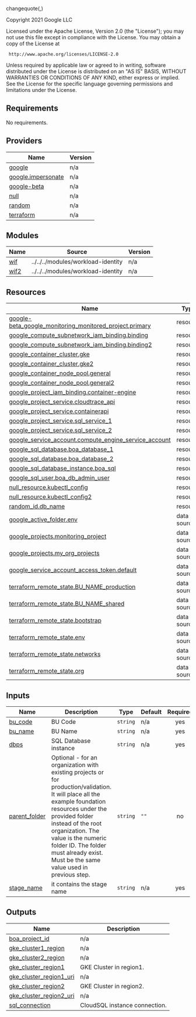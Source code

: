 changequote(,)

<!-- BEGIN_TF_DOCS -->
Copyright 2021 Google LLC

Licensed under the Apache License, Version 2.0 (the "License");
you may not use this file except in compliance with the License.
You may obtain a copy of the License at

     http://www.apache.org/licenses/LICENSE-2.0

Unless required by applicable law or agreed to in writing, software
distributed under the License is distributed on an "AS IS" BASIS,
WITHOUT WARRANTIES OR CONDITIONS OF ANY KIND, either express or implied.
See the License for the specific language governing permissions and
limitations under the License.

## Requirements

No requirements.

## Providers

| Name | Version |
|------|---------|
| <a name="provider_google"></a> [google](#provider\_google) | n/a |
| <a name="provider_google.impersonate"></a> [google.impersonate](#provider\_google.impersonate) | n/a |
| <a name="provider_google-beta"></a> [google-beta](#provider\_google-beta) | n/a |
| <a name="provider_null"></a> [null](#provider\_null) | n/a |
| <a name="provider_random"></a> [random](#provider\_random) | n/a |
| <a name="provider_terraform"></a> [terraform](#provider\_terraform) | n/a |

## Modules

| Name | Source | Version |
|------|--------|---------|
| <a name="module_wif"></a> [wif](#module\_wif) | ../../../modules/workload-identity | n/a |
| <a name="module_wif2"></a> [wif2](#module\_wif2) | ../../../modules/workload-identity | n/a |

## Resources

| Name | Type |
|------|------|
| [google-beta_google_monitoring_monitored_project.primary](https://registry.terraform.io/providers/hashicorp/google-beta/latest/docs/resources/google_monitoring_monitored_project) | resource |
| [google_compute_subnetwork_iam_binding.binding](https://registry.terraform.io/providers/hashicorp/google/latest/docs/resources/compute_subnetwork_iam_binding) | resource |
| [google_compute_subnetwork_iam_binding.binding2](https://registry.terraform.io/providers/hashicorp/google/latest/docs/resources/compute_subnetwork_iam_binding) | resource |
| [google_container_cluster.gke](https://registry.terraform.io/providers/hashicorp/google/latest/docs/resources/container_cluster) | resource |
| [google_container_cluster.gke2](https://registry.terraform.io/providers/hashicorp/google/latest/docs/resources/container_cluster) | resource |
| [google_container_node_pool.general](https://registry.terraform.io/providers/hashicorp/google/latest/docs/resources/container_node_pool) | resource |
| [google_container_node_pool.general2](https://registry.terraform.io/providers/hashicorp/google/latest/docs/resources/container_node_pool) | resource |
| [google_project_iam_binding.container-engine](https://registry.terraform.io/providers/hashicorp/google/latest/docs/resources/project_iam_binding) | resource |
| [google_project_service.cloudtrace_api](https://registry.terraform.io/providers/hashicorp/google/latest/docs/resources/project_service) | resource |
| [google_project_service.containerapi](https://registry.terraform.io/providers/hashicorp/google/latest/docs/resources/project_service) | resource |
| [google_project_service.sql_service_1](https://registry.terraform.io/providers/hashicorp/google/latest/docs/resources/project_service) | resource |
| [google_project_service.sql_service_2](https://registry.terraform.io/providers/hashicorp/google/latest/docs/resources/project_service) | resource |
| [google_service_account.compute_engine_service_account](https://registry.terraform.io/providers/hashicorp/google/latest/docs/resources/service_account) | resource |
| [google_sql_database.boa_database_1](https://registry.terraform.io/providers/hashicorp/google/latest/docs/resources/sql_database) | resource |
| [google_sql_database.boa_database_2](https://registry.terraform.io/providers/hashicorp/google/latest/docs/resources/sql_database) | resource |
| [google_sql_database_instance.boa_sql](https://registry.terraform.io/providers/hashicorp/google/latest/docs/resources/sql_database_instance) | resource |
| [google_sql_user.boa_db_admin_user](https://registry.terraform.io/providers/hashicorp/google/latest/docs/resources/sql_user) | resource |
| [null_resource.kubectl_config](https://registry.terraform.io/providers/hashicorp/null/latest/docs/resources/resource) | resource |
| [null_resource.kubectl_config2](https://registry.terraform.io/providers/hashicorp/null/latest/docs/resources/resource) | resource |
| [random_id.db_name](https://registry.terraform.io/providers/hashicorp/random/latest/docs/resources/id) | resource |
| [google_active_folder.env](https://registry.terraform.io/providers/hashicorp/google/latest/docs/data-sources/active_folder) | data source |
| [google_projects.monitoring_project](https://registry.terraform.io/providers/hashicorp/google/latest/docs/data-sources/projects) | data source |
| [google_projects.my_org_projects](https://registry.terraform.io/providers/hashicorp/google/latest/docs/data-sources/projects) | data source |
| [google_service_account_access_token.default](https://registry.terraform.io/providers/hashicorp/google/latest/docs/data-sources/service_account_access_token) | data source |
| [terraform_remote_state.BU_NAME_production](https://registry.terraform.io/providers/hashicorp/terraform/latest/docs/data-sources/remote_state) | data source |
| [terraform_remote_state.BU_NAME_shared](https://registry.terraform.io/providers/hashicorp/terraform/latest/docs/data-sources/remote_state) | data source |
| [terraform_remote_state.bootstrap](https://registry.terraform.io/providers/hashicorp/terraform/latest/docs/data-sources/remote_state) | data source |
| [terraform_remote_state.env](https://registry.terraform.io/providers/hashicorp/terraform/latest/docs/data-sources/remote_state) | data source |
| [terraform_remote_state.networks](https://registry.terraform.io/providers/hashicorp/terraform/latest/docs/data-sources/remote_state) | data source |
| [terraform_remote_state.org](https://registry.terraform.io/providers/hashicorp/terraform/latest/docs/data-sources/remote_state) | data source |

## Inputs

| Name | Description | Type | Default | Required |
|------|-------------|------|---------|:--------:|
| <a name="input_bu_code"></a> [bu\_code](#input\_bu\_code) | BU Code | `string` | n/a | yes |
| <a name="input_bu_name"></a> [bu\_name](#input\_bu\_name) | BU Name | `string` | n/a | yes |
| <a name="input_dbps"></a> [dbps](#input\_dbps) | SQL Database instance | `string` | n/a | yes |
| <a name="input_parent_folder"></a> [parent\_folder](#input\_parent\_folder) | Optional - for an organization with existing projects or for production/validation. It will place all the example foundation resources under the provided folder instead of the root organization. The value is the numeric folder ID. The folder must already exist. Must be the same value used in previous step. | `string` | `""` | no |
| <a name="input_stage_name"></a> [stage\_name](#input\_stage\_name) | it contains the stage name | `string` | n/a | yes |

## Outputs

| Name | Description |
|------|-------------|
| <a name="output_boa_project_id"></a> [boa\_project\_id](#output\_boa\_project\_id) | n/a |
| <a name="output_gke_cluster1_region"></a> [gke\_cluster1\_region](#output\_gke\_cluster1\_region) | n/a |
| <a name="output_gke_cluster2_region"></a> [gke\_cluster2\_region](#output\_gke\_cluster2\_region) | n/a |
| <a name="output_gke_cluster_region1"></a> [gke\_cluster\_region1](#output\_gke\_cluster\_region1) | GKE Cluster in region1. |
| <a name="output_gke_cluster_region1_uri"></a> [gke\_cluster\_region1\_uri](#output\_gke\_cluster\_region1\_uri) | n/a |
| <a name="output_gke_cluster_region2"></a> [gke\_cluster\_region2](#output\_gke\_cluster\_region2) | GKE Cluster in region2. |
| <a name="output_gke_cluster_region2_uri"></a> [gke\_cluster\_region2\_uri](#output\_gke\_cluster\_region2\_uri) | n/a |
| <a name="output_sql_connection"></a> [sql\_connection](#output\_sql\_connection) | CloudSQL instance connection. |
<!-- END_TF_DOCS -->

